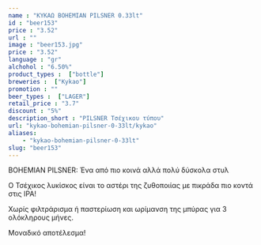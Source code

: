 ```yaml
---
name : "ΚΥΚΑΩ BOHEMIAN PILSNER 0.33lt"
id : "beer153"
price : "3.52"
url : ""
image : "beer153.jpg"
price : "3.52"
language : "gr"
alchohol : "6.50%"
product_types :  ["bottle"]
breweries :  ["Kykao"]
promotion : ""
beer_types :  ["LAGER"]
retail_price : "3.7"
discount : "5%"
description_short : "PILSNER Τσέχικου τύπου"
url: "kykao-bohemian-pilsner-0-33lt/kykao"
aliases: 
    - "kykao-bohemian-pilsner-0-33lt"
slug: "beer153"
---
```


BOHEMIAN PILSNER: Ένα από πιο κοινά αλλά πολύ δύσκολα στυλ

Ο Τσέχικος λυκίσκος είναι το αστέρι της ζυθοποιίας με πικράδα πιο κοντά στις IPA!

Χωρίς φιλτράρισμα ή παστερίωση και ωρίμανση της μπύρας για 3 ολόκληρους μήνες.

Μοναδικό αποτέλεσμα!